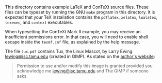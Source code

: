 This directory contains example LaTeX and ConTeXt source files. These files can
be typeset by running the GNU `make` program in this directory. It is expected
that your TeX installation contains the `pdflatex`, `xelatex`, `lualatex`,
`texexec`, and `context` executables.

When typesetting the ConTeXt Mark II example, you may receive an insufficient
permissions error. In that case, you will need to enable shell escape inside
the `texmf.cnf` file, as explained by the help message.

The file `tux.pdf` contains Tux, the Linux Mascot, by Larry Ewing
<lewing@isc.tamu.edu> (created in GIMP). As stated on the
[author's website][lewing]:

> Permission to use and/or modify this image is granted provided you
> acknowledge me <lewing@isc.tamu.edu> and The GIMP if someone asks.

 [lewing]: http://isc.tamu.edu/~lewing/linux/ "Linux 2.0 Penguins"
